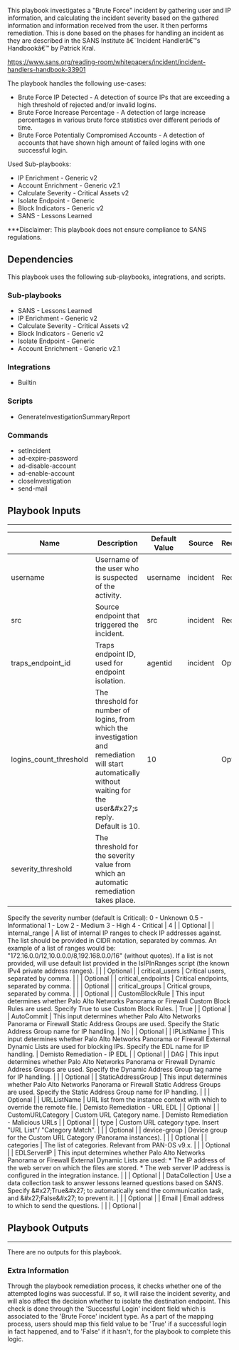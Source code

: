﻿This playbook investigates a "Brute Force" incident by gathering user and IP information, and calculating the incident severity based on the gathered information and information received from the user. It then performs remediation.
This is done based on the phases for handling an incident as they are described in the SANS Institute â€˜Incident Handlerâ€™s Handbookâ€™ by Patrick Kral.

https://www.sans.org/reading-room/whitepapers/incident/incident-handlers-handbook-33901

The playbook handles the following use-cases:

* Brute Force IP Detected - A detection of source IPs that are exceeding a high threshold of rejected and/or invalid logins. 
* Brute Force Increase Percentage - A detection of large increase percentages in various brute force statistics over different periods of time.
* Brute Force Potentially Compromised Accounts - A detection of accounts that have shown high amount of failed logins with one successful login.

Used Sub-playbooks:
- IP Enrichment - Generic v2
- Account Enrichment - Generic v2.1
- Calculate Severity - Critical Assets v2
- Isolate Endpoint - Generic
- Block Indicators - Generic v2
- SANS - Lessons Learned

***Disclaimer: This playbook does not ensure compliance to SANS regulations.

## Dependencies
This playbook uses the following sub-playbooks, integrations, and scripts.

### Sub-playbooks
* SANS - Lessons Learned
* IP Enrichment - Generic v2
* Calculate Severity - Critical Assets v2
* Block Indicators - Generic v2
* Isolate Endpoint - Generic
* Account Enrichment - Generic v2.1

### Integrations
* Builtin

### Scripts
* GenerateInvestigationSummaryReport

### Commands
* setIncident
* ad-expire-password
* ad-disable-account
* ad-enable-account
* closeInvestigation
* send-mail

## Playbook Inputs
---

| **Name** | **Description** | **Default Value** | **Source** | **Required** |
| --- | --- | --- | --- | --- |
| username | Username of the user who is suspected of the activity. | username | incident | Required |
| src | Source endpoint that triggered the incident. | src | incident | Required |
| traps_endpoint_id | Traps endpoint ID, used for endpoint isolation. | agentid | incident | Optional |
| logins_count_threshold | The threshold for number of logins, from which the investigation and remediation will start automatically without waiting for the user&\#x27;s reply. Default is 10. | 10 |  | Optional |
| severity_threshold | The threshold for the severity value from which an automatic remediation takes place. 
Specify the severity number \(default is Critical\):
0 \- Unknown
0.5 \- Informational
1 \- Low
2 \- Medium
3 \- High
4 \- Critical | 4 |  | Optional |
| internal_range | A list of internal IP ranges to check IP addresses against. The list should be provided in CIDR notation, separated by commas. An example of a list of ranges would be: &quot;172.16.0.0/12,10.0.0.0/8,192.168.0.0/16&quot; \(without quotes\). If a list is not provided, will use default list provided in the IsIPInRanges script \(the known IPv4 private address ranges\). |  |  | Optional |
| critical_users | Critical users, separated by comma. |  |  | Optional |
| critical_endpoints | Critical endpoints, separated by comma. |  |  | Optional |
| critical_groups | Critical groups, separated by comma. |  |  | Optional |
| CustomBlockRule | This input determines whether Palo Alto Networks Panorama or Firewall Custom Block Rules are used.
Specify True to use Custom Block Rules. | True |  | Optional |
| AutoCommit | This input determines whether Palo Alto Networks Panorama or Firewall Static Address Groups are used.
Specify the Static Address Group name for IP handling. | No |  | Optional |
| IPListName | This input determines whether Palo Alto Networks Panorama or Firewall External Dynamic Lists are used for blocking IPs.
Specify the EDL name for IP handling. | Demisto Remediation - IP EDL |  | Optional |
| DAG | This input determines whether Palo Alto Networks Panorama or Firewall Dynamic Address Groups are used.
Specify the Dynamic Address Group tag name for IP handling. |  |  | Optional |
| StaticAddressGroup | This input determines whether Palo Alto Networks Panorama or Firewall Static Address Groups are used.
Specify the Static Address Group name for IP handling. |  |  | Optional |
| URLListName | URL list from the instance context with which to override the remote file. | Demisto Remediation - URL EDL |  | Optional |
| CustomURLCategory | Custom URL Category name. | Demisto Remediation - Malicious URLs |  | Optional |
| type | Custom URL category type. Insert &quot;URL List&quot;/ &quot;Category Match&quot;. |  |  | Optional |
| device-group | Device group for the Custom URL Category \(Panorama instances\). |  |  | Optional |
| categories | The list of categories. Relevant from PAN\-OS v9.x. |  |  | Optional |
| EDLServerIP | This input determines whether Palo Alto Networks Panorama or Firewall External Dynamic Lists are used:
\* The IP address of the web server on which the files are stored.
\* The web server IP address is configured in the integration instance. |  |  | Optional |
| DataCollection | Use a data collection task to answer lessons learned questions based on SANS. Specify &\#x27;True&\#x27; to automatically send the communication task, and &\#x27;False&\#x27;  to prevent it. |  |  | Optional |
| Email | Email address to which to send the questions. |  |  | Optional |

## Playbook Outputs
---
There are no outputs for this playbook.

### Extra Information
Through the playbook remediation process, it checks whether one of the attempted logins was successful. If so, it will raise the incident severity, and will also affect the decision whether to isolate the destination endpoint. 
This check is done through the 'Successful Login' incident field which is associated to the 'Brute Force' incident type. As a part of the mapping process, users should map this field value to be 'True' if a successful login in fact happened, and to 'False' if it hasn't,
for the playbook to complete this logic.

<!-- Playbook PNG image comes here -->